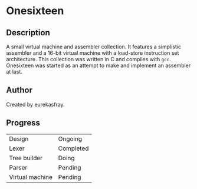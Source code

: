 # Onesixteen

## Description

A small virtual machine and assembler collection. It features a simplistic assembler and a 16-bit virtual machine with a load-store instruction set architecture. This collection was written in C and compiles with `gcc`. Onesixteen was started as an attempt to make and implement an assembler at last.

## Author

Created by eurekasfray.

## Progress

<table>
  <tr><td>Design</td><td>Ongoing</td></tr>
  <tr><td>Lexer</td><td>Completed</td></tr>
  <tr><td>Tree builder</td><td>Doing</td></tr>
  <tr><td>Parser</td><td>Pending</td></tr>
  <tr><td>Virtual machine</td><td>Pending</td></tr>
</table>
